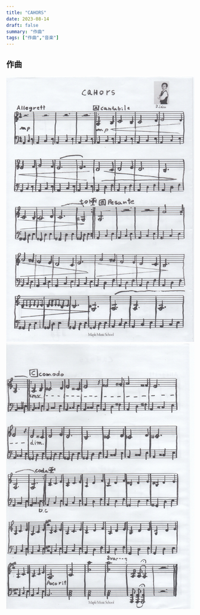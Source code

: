```yaml
---
title: "CAHORS"
date: 2023-08-14
draft: false
summary: "作曲"
tags: ["作曲","音楽"]
---
```


## 作曲

![Alt text](featured.jpg "Image caption")
![Alt text](cahors-2.jpg "Image caption")
